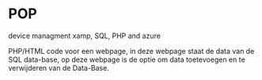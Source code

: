 # POP
device managment
xamp, SQL, PHP and azure

PHP/HTML code voor een webpage, in deze webpage staat de data van de SQL data-base, op deze webpage is de optie om data toetevoegen en te verwijderen van de Data-Base.
